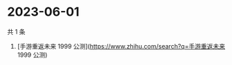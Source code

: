 # 2023-06-01

共 1 条

<!-- BEGIN -->
<!-- 最后更新时间 Thu Jun 01 2023 07:02:43 GMT+0800 (China Standard Time) -->

1. [手游重返未来 1999 公测](https://www.zhihu.com/search?q=手游重返未来 1999
   公测)

<!-- END -->
